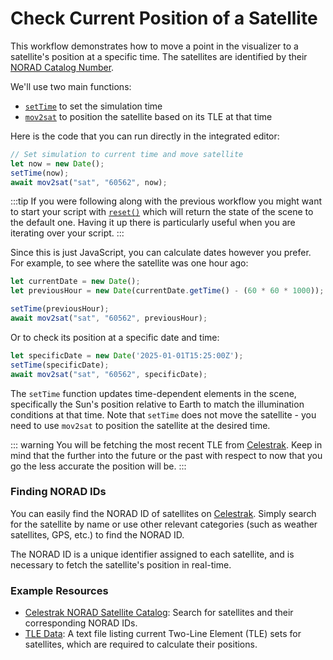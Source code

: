 # Check Current Position of a Satellite

This workflow demonstrates how to move a point in the visualizer to a
satellite's position at a specific time. The satellites are identified by their
[NORAD Catalog Number](https://en.wikipedia.org/wiki/Satellite_Catalog_Number).

We'll use two main functions:

- [`setTime`](/dsl/movement-and-attitude/#settime) to set the simulation time
- [`mov2sat`](/dsl/movement-and-attitude/#mov2sat) to position the satellite
based on its TLE at that time

Here is the code that you can run directly in the integrated editor:

```javascript
// Set simulation to current time and move satellite
let now = new Date();
setTime(now);
await mov2sat("sat", "60562", now);
```

:::tip
If you were following along with the previous workflow you might want to start
your script with [`reset()`](/dsl/overview/#app-state-is-maintained-across-script-executions) which will return the state of the scene to the
default one. Having it up there is particularly useful when you are iterating
over your script.
:::

Since this is just JavaScript, you can calculate dates however you prefer. For example, to see where the satellite was one hour ago:

```javascript
let currentDate = new Date();
let previousHour = new Date(currentDate.getTime() - (60 * 60 * 1000));

setTime(previousHour);
await mov2sat("sat", "60562", previousHour);
```

Or to check its position at a specific date and time:

```javascript
let specificDate = new Date('2025-01-01T15:25:00Z');
setTime(specificDate);
await mov2sat("sat", "60562", specificDate);
```

The `setTime` function updates time-dependent elements in the scene, specifically
the Sun's position relative to Earth to match the illumination conditions at that
time. Note that `setTime` does not move the satellite - you need to use `mov2sat`
to position the satellite at the desired time.

::: warning
You will be fetching the most recent TLE from
[Celestrak](https://www.celestrak.com). Keep in mind that the further into the
future or the past with respect to now that you go the less accurate the
position will be.
:::

### Finding NORAD IDs

You can easily find the NORAD ID  of satellites on
[Celestrak](https://www.celestrak.com/NORAD/elements/). Simply search for the
satellite by name or use other relevant categories (such as weather satellites,
GPS, etc.) to find the NORAD ID.

The NORAD ID is a unique identifier assigned to each satellite, and is
necessary to fetch the satellite's position in real-time.

### Example Resources

- [Celestrak NORAD Satellite
Catalog](https://www.celestrak.com/NORAD/elements/): Search for satellites and
their corresponding NORAD IDs.
- [TLE Data](https://www.celestrak.com/NORAD/elements/stations.txt): A text
file listing current Two-Line Element (TLE) sets for satellites, which are
required to calculate their positions.

